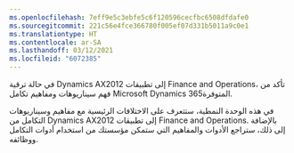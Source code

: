 ```yaml
---
ms.openlocfilehash: 7eff9e5c3ebfe5c6f120596cecfbc6508dfdafe0
ms.sourcegitcommit: 221c56e4fce366780f005ef07d331b5011a9c0e1
ms.translationtype: HT
ms.contentlocale: ar-SA
ms.lasthandoff: 03/12/2021
ms.locfileid: "6072385"
---
```

في حالة ترقية Dynamics AX2012 إلى تطبيقات Finance and Operations، تأكد من فهم سيناريوهات ومفاهيم تكامل Microsoft Dynamics 365المتوفرة. 

في هذه الوحدة النمطية، ستتعرف على الاختلافات الرئيسية مع مفاهيم وسيناريوهات التكامل من Dynamics AX2012 إلى تطبيقات Finance and Operations. بالإضافة إلى ذلك، ستراجع الأدوات والمفاهيم التي ستمكن مؤسستك من استخدام أدوات التكامل ووظائفه.
